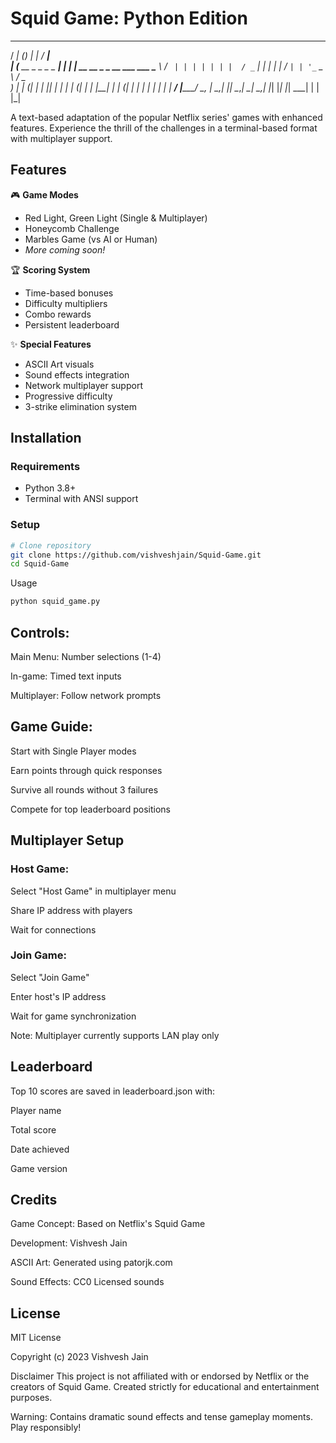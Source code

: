 # Squid Game: Python Edition


   _____                   _       _      _____                            
  / ____|                 (_)     | |    / ____|                           
 | (___     __ _   _   _   _    __| |   | |  __    __ _   _ __ ___     ___ 
  \___ \   / _` | | | | | | |  / _` |   | | |_ |  / _` | | '_ ` _ \   / _ \
  ____) | | (_| | | |_| | | | | (_| |   | |__| | | (_| | | | | | | | |  __/
 |_____/   \__, |  \__,_| |_|  \__,_|    \_____|  \__,_| |_| |_| |_|  \___|
              | |                                                          
              |_|                                                          

A text-based adaptation of the popular Netflix series' games with enhanced features. Experience the thrill of the challenges in a terminal-based format with multiplayer support.

## Features

🎮 **Game Modes**
- Red Light, Green Light (Single & Multiplayer)
- Honeycomb Challenge
- Marbles Game (vs AI or Human)
- *More coming soon!*

🏆 **Scoring System**
- Time-based bonuses
- Difficulty multipliers
- Combo rewards
- Persistent leaderboard

✨ **Special Features**
- ASCII Art visuals
- Sound effects integration
- Network multiplayer support
- Progressive difficulty
- 3-strike elimination system

## Installation

### Requirements
- Python 3.8+
- Terminal with ANSI support

### Setup
```bash
# Clone repository
git clone https://github.com/vishveshjain/Squid-Game.git
cd Squid-Game

```
Usage
```bash
python squid_game.py
```
## Controls:

Main Menu: Number selections (1-4)

In-game: Timed text inputs

Multiplayer: Follow network prompts

## Game Guide:

Start with Single Player modes

Earn points through quick responses

Survive all rounds without 3 failures

Compete for top leaderboard positions

## Multiplayer Setup
### Host Game:

Select "Host Game" in multiplayer menu

Share IP address with players

Wait for connections

### Join Game:

Select "Join Game"

Enter host's IP address

Wait for game synchronization

Note: Multiplayer currently supports LAN play only

## Leaderboard
Top 10 scores are saved in leaderboard.json with:

Player name

Total score

Date achieved

Game version

## Credits
Game Concept: Based on Netflix's Squid Game

Development: Vishvesh Jain

ASCII Art: Generated using patorjk.com

Sound Effects: CC0 Licensed sounds

## License
MIT License

Copyright (c) 2023 Vishvesh Jain

Disclaimer
This project is not affiliated with or endorsed by Netflix or the creators of Squid Game. Created strictly for educational and entertainment purposes.

Warning: Contains dramatic sound effects and tense gameplay moments. Play responsibly!

